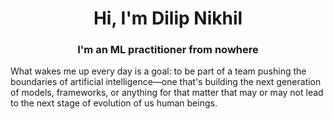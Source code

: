 
<h1 align="center">Hi, I'm Dilip Nikhil</h1>
<h3 align="center">I'm an ML practitioner from nowhere</h3>
What wakes me up every day is a goal: to be part of a team pushing the boundaries of artificial intelligence—one that's building the next generation of models, frameworks, or anything for that matter that may or may not lead to the next stage of evolution of us human beings.
